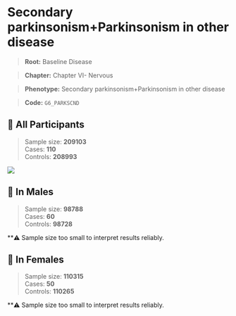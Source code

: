 # Secondary parkinsonism+Parkinsonism in other disease

> **Root:** Baseline Disease  

> **Chapter:** Chapter VI- Nervous  

> **Phenotype:** Secondary parkinsonism+Parkinsonism in other disease  

> **Code:** `G6_PARKSCND`

## 🧪 All Participants  
> Sample size: **209103**  
> Cases: **110**  
> Controls: **208993**
<img src="/Disease/Figures/ALL/Incidence/G6_PARKSCND.png"/>
<CsvTable src="/Disease_Data/ALL/Incidence/COX_G6_PARKSCND.csv" label="🔍 View full results" />

## 👨 In Males  
> Sample size: **98788**  
> Cases: **60**  
> Controls: **98728**

**⚠️ Sample size too small to interpret results reliably.


## 👩 In Females  
> Sample size: **110315**  
> Cases: **50**  
> Controls: **110265**

**⚠️ Sample size too small to interpret results reliably.

